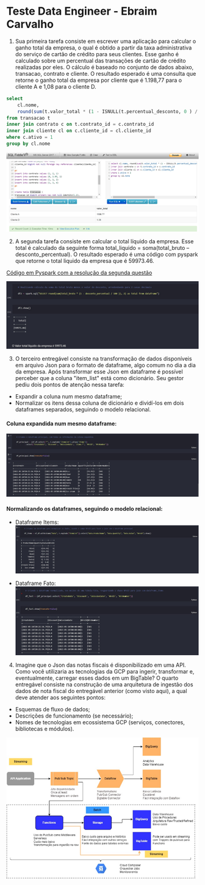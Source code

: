 # Teste Data Engineer - Ebraim Carvalho

1. Sua primeira tarefa consiste em escrever uma aplicação para calcular o ganho total da empresa, o qual é obtido a partir da taxa administrativa do serviço de cartão de crédito para seus clientes. Esse ganho é calculado sobre um percentual das transações de cartão de crédito realizadas por eles. O cálculo é baseado no conjunto de dados abaixo, transacao, contrato e cliente. O resultado esperado é uma consulta que retorne o ganho total da empresa por cliente que é 1.198,77 para o cliente A e 1,08 para o cliente D.

```sql
select 
    cl.nome, 
    round(sum(t.valor_total * (1 - ISNULL(t.percentual_desconto, 0 ) / 100) * (c.percentual / 100)) ,2) as valor_total 
from transacao t
inner join contrato c on t.contrato_id = c.contrato_id
inner join cliente cl on c.cliente_id = cl.cliente_id
where c.ativo = 1
group by cl.nome
```

!['Evidência da consulta e resultado'](img/evidence_1.jpg)

2. A segunda tarefa consiste em calcular o total líquido da empresa. Esse total é calculado da seguinte forma total_liquido = soma(total_bruto – desconto_percentual). O resultado esperado é uma código com pyspark que retorne o total liquido da empresa que é 59973.46.

[Código em Pyspark com a resolução da segunda questão](desafio_data_engineer.ipynb)

!['Evidência da consulta e resultado'](img/evidence_2.jpg)

3. O terceiro entregável consiste na transformação de dados disponíveis em arquivo Json para o formato de dataframe, algo comum no dia a dia da empresa. Após transformar esse Json em dataframe é possível perceber que a coluna "item_list" está como dicionário. Seu gestor pediu dois pontos de atenção nessa tarefa:

- Expandir a coluna num mesmo dataframe;
- Normalizar os itens dessa coluna de dicionário e dividí-los em dois dataframes separados, seguindo o modelo relacional.

#### Coluna expandida num mesmo dataframe:
!['Evidência da consulta e resultado'](img/evidence_3_2.jpg)

#### Normalizando os dataframes, seguindo o modelo relacional:
- Dataframe Items:
!['Evidência da consulta e resultado'](img/evidence_3_1.jpg)

- Dataframe Fato:
!['Evidência da consulta e resultado'](img/evidence_3_3.jpg)

4. Imagine que o Json das notas fiscais é disponibilizado em uma API. Como você utilizaria as tecnologias da GCP para ingerir, transformar e, eventualmente, carregar esses dados em um BigTable? O quarto entregável consiste na construção de uma arquitetura de ingestão dos dados de nota fiscal do entregável anterior (como visto aqui), a qual deve atender aos seguintes pontos:

- Esquemas de fluxo de dados;
- Descrições de funcionamento (se necessário);
- Nomes de tecnologias em ecossistema GCP (serviços, conectores, bibliotecas e módulos).

!['Evidência da consulta e resultado'](img/arquitetura_data_engineer.jpg)
